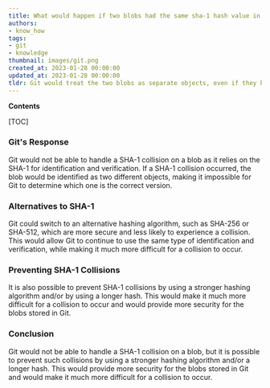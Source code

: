 ```yaml
---
title: What would happen if two blobs had the same sha-1 hash value in git?
authors:
- know_how
tags:
- git
- knowledge
thumbnail: images/git.png
created_at: 2023-01-28 00:00:00
updated_at: 2023-01-28 00:00:00
tldr: Git would treat the two blobs as separate objects, even if they had the same SHA-1 hash.
---
```


**Contents**

[TOC]

### Git's Response

Git would not be able to handle a SHA-1 collision on a blob as it relies on the SHA-1 for identification and verification. If a SHA-1 collision occurred, the blob would be identified as two different objects, making it impossible for Git to determine which one is the correct version.

### Alternatives to SHA-1

Git could switch to an alternative hashing algorithm, such as SHA-256 or SHA-512, which are more secure and less likely to experience a collision. This would allow Git to continue to use the same type of identification and verification, while making it much more difficult for a collision to occur.

### Preventing SHA-1 Collisions

It is also possible to prevent SHA-1 collisions by using a stronger hashing algorithm and/or by using a longer hash. This would make it much more difficult for a collision to occur and would provide more security for the blobs stored in Git.

### Conclusion

Git would not be able to handle a SHA-1 collision on a blob, but it is possible to prevent such collisions by using a stronger hashing algorithm and/or a longer hash. This would provide more security for the blobs stored in Git and would make it much more difficult for a collision to occur.
